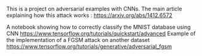 This is a project on adversarial examples with CNNs. 
The main article explaining how this attack works : https://arxiv.org/abs/1412.6572

A notebook showing how to correctly classify the MNIST database using CNN https://www.tensorflow.org/tutorials/quickstart/advanced
Example of the implementation of a FGSM attack on another dataset https://www.tensorflow.org/tutorials/generative/adversarial_fgsm
